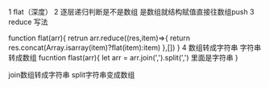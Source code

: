 1 flat（深度）
2 逐层递归判断是不是数组 是数组就结构赋值直接往数组push
3 reduce 写法

function flat(arr){
    retrun arr.reduce((res,item)=>{
        return res.concat(Array.isarray(item)?flat(item):item)
    },[])
}
4 数组转成字符串 字符串转成数组
fucntion flast(arr){
    let arr = arr.join(',').split(',') 里面是字符串
}

join数组转成字符串
split字符串变成数组